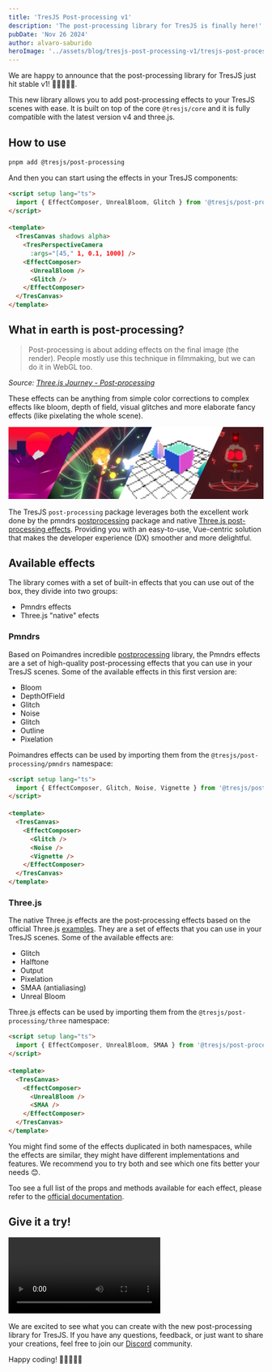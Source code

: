 ```yaml
---
title: 'TresJS Post-processing v1'
description: 'The post-processing library for TresJS is finally here!'
pubDate: 'Nov 26 2024'
author: alvaro-saburido
heroImage: '../assets/blog/tresjs-post-processing-v1/tresjs-post-processing.png'
---
```


We are happy to announce that the post-processing library for TresJS just hit stable v1! 🥳🥳🥳🥳🥳. 

This new library allows you to add post-processing effects to your TresJS scenes with ease. It is built on top of the core `@tresjs/core` and it is fully compatible with the latest version v4 and three.js.

## How to use

```bash
pnpm add @tresjs/post-processing
```

And then you can start using the effects in your TresJS components:

```html
<script setup lang="ts">
  import { EffectComposer, UnrealBloom, Glitch } from '@tresjs/post-processing/three'
</script>

<template>
  <TresCanvas shadows alpha>
    <TresPerspectiveCamera 
      :args="[45," 1, 0.1, 1000] />
    <EffectComposer>
      <UnrealBloom />
      <Glitch />
    </EffectComposer>
  </TresCanvas>
</template>
```


## What in earth is post-processing?

> Post-processing is about adding effects on the final image (the render). People mostly use this technique in filmmaking, but we can do it in WebGL too.

*Source: [Three.js Journey - Post-processing](https://threejs-journey.com/lessons/post-processing#introduction)*

These effects can be anything from simple color corrections to complex effects like bloom, depth of field, visual glitches and more elaborate fancy effects (like pixelating the whole scene).

![Post-processing](../assets/blog/tresjs-post-processing-v1/tresjs-post-processing-banner.png)

The TresJS `post-processing` package leverages both the excellent work done by the pmndrs [postprocessing](https://github.com/pmndrs/postprocessing) package and native [Three.js post-processing effects](https://threejs.org/examples/?q=postprocessing#webgl_postprocessing). Providing you with an easy-to-use, Vue-centric solution that makes the developer experience (DX) smoother and more delightful.

## Available effects

The library comes with a set of built-in effects that you can use out of the box, they divide into two groups:

- Pmndrs effects
- Three.js "native" efects

### Pmndrs

Based on Poimandres incredible [postprocessing](https://github.com/pmndrs/postprocessing) library, the Pmndrs effects are a set of high-quality post-processing effects that you can use in your TresJS scenes. Some of the available effects in this first version are:

- Bloom
- DepthOfField
- Glitch
- Noise
- Glitch
- Outline
- Pixelation

Poimandres effects can be used by importing them from the `@tresjs/post-processing/pmndrs` namespace:

```html
<script setup lang="ts">
  import { EffectComposer, Glitch, Noise, Vignette } from '@tresjs/post-processing/pmndrs'
</script>

<template>
  <TresCanvas>
    <EffectComposer>
      <Glitch />
      <Noise />
      <Vignette />
    </EffectComposer>
  </TresCanvas>
</template>
```

### Three.js

The native Three.js effects are the post-processing effects based on the official Three.js [examples](https://threejs.org/examples/?q=postprocessing#webgl_postprocessing_glitch). They are a set of effects that you can use in your TresJS scenes. Some of the available effects are:

- Glitch
- Halftone
- Output
- Pixelation
- SMAA (antialiasing)
- Unreal Bloom

Three.js effects can be used by importing them from the `@tresjs/post-processing/three` namespace:

```html
<script setup lang="ts">
  import { EffectComposer, UnrealBloom, SMAA } from '@tresjs/post-processing/three'
</script>

<template>
  <TresCanvas>
    <EffectComposer>
      <UnrealBloom />
      <SMAA />
    </EffectComposer>
  </TresCanvas>
</template>
```

You might find some of the effects duplicated in both namespaces, while the effects are similar, they might have different implementations and features. We recommend you to try both and see which one fits better your needs 😊.

Too see a full list of the props and methods available for each effect, please refer to the [official documentation](https://post-processing.tresjs.org/guide/).

## Give it a try!

<video class="w-full" controls>
  <source src="/blog/tresjs-post-processing-v1/tresjs-post-processing-promo.mp4" type="video/mp4"/>
</video>

We are excited to see what you can create with the new post-processing library for TresJS. If you have any questions, feedback, or just want to share your creations, feel free to join our [Discord](https://discord.gg/tresjs) community.

Happy coding! 🚀🚀🚀🚀🚀

